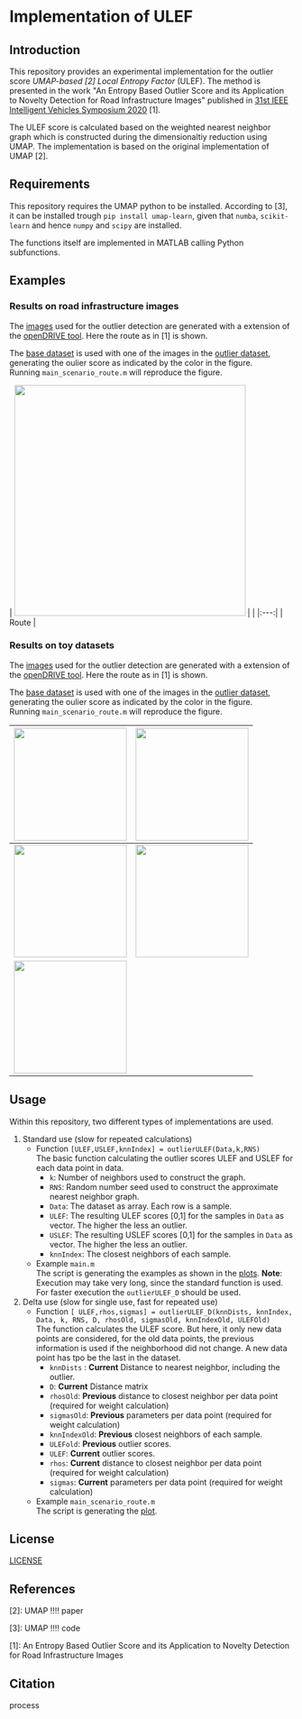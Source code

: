 # Implementation of ULEF
## Introduction
This repository provides an experimental implementation for the outlier score *UMAP-based [2] Local Entropy Factor* (ULEF). The method is presented in the work "An Entropy Based Outlier Score and its Application to Novelty Detection for Road Infrastructure Images" published in [31st IEEE Intelligent Vehicles Symposium 2020](https://2020.ieee-iv.org/) [1].

The ULEF score is calculated based on the weighted nearest neighbor graph which is constructed during the dimensionaltiy reduction using UMAP. The implementation is based on the original implementation of UMAP [2].

## Requirements
This repository requires the UMAP python to be installed. According to [3], it can be installed trough
`pip install umap-learn`, given that `numba`, `scikit-learn` and hence `numpy` and `scipy` are installed.

The functions itself are implemented in MATLAB calling Python subfunctions.

## Examples
### Results on road infrastructure images
The [images](../Data) used for the outlier detection are generated with a extension of the [openDRIVE tool](https://github.com/JWTHI/openDRIVE-Matlab). Here the route as in [1] is shown.  

The [base dataset](../Data/MUC_B300_n) is used with one of the images in the [outlier dataset](A9_THI_Residential), generating the oulier score as indicated by the color  in the figure.  
Running `main_scenario_route.m` will reproduce the figure.  
 
| <img src="file:///./Examples/route.png" width="410"> | |
|:---:|
| Route |


### Results on toy datasets
The [images](../Data) used for the outlier detection are generated with a extension of the [openDRIVE tool](https://github.com/JWTHI/openDRIVE-Matlab). Here the route as in [1] is shown.  

The [base dataset](../Data/MUC_B300_n) is used with one of the images in the [outlier dataset](../Data/A9_THI_Residential), generating the oulier score as indicated by the color  in the figure.  
Running `main_scenario_route.m` will reproduce the figure.  
 

| <img src="file:///./Examples/circle.png" width="200"> | <img src="file:///./Examples/moons.png" width="200"> |
|:---:|:---:|
| <img src="file:///./Examples/diffblobs.png" width="200"> | <img src="file:///./Examples/blobs.png" width="200"> |
| <img src="file:///./Examples/longblobs.png" width="200"> |  |

## Usage
Within this repository, two different types of implementations are used.
1. Standard use (slow for repeated calculations)
	- Function `[ULEF,USLEF,knnIndex] = outlierULEF(Data,k,RNS)`  
	The basic function calculating the outlier scores ULEF and USLEF for each data point in data.
		- `k`: Number of neighbors used to construct the graph.
		- `RNS`: Random number seed used to construct the approximate nearest neighbor graph.
		- `Data`: The dataset as array. Each row is a sample.
		- `ULEF`: The resulting ULEF scores [0,1] for the samples in `Data` as vector. The higher the less an outlier.
		- `USLEF`: The resulting USLEF scores [0,1] for the samples in `Data` as vector. The higher the less an outlier.
		- `knnIndex`: The closest neighbors of each sample.
	- Example `main.m`  
	The script is generating the examples as shown in the [plots](#Results-on-toy-datasets).
	**Note**: Execution may take very long, since the standard function is used. For faster execution the `outlierULEF_D` should be used.
2. Delta use (slow for single use, fast for repeated use)
	- Function `[ ULEF,rhos,sigmas] = outlierULEF_D(knnDists, knnIndex, Data, k, RNS, D, rhosOld, sigmasOld, knnIndexOld, ULEFOld)`  
	The function calculates the ULEF score. But here, it only new data points are considered, for the old data points, the previous information is used if the neighborhood did not change. A new data point has tpo be the last in the dataset.
		- `knnDists` : **Current** Distance to nearest neighbor, including the outlier.
		- `D`: **Current** Distance matrix
		- `rhosOld`: **Previous** distance to closest neighbor per data point (required for weight calculation)
		- `sigmasOld`: **Previous** parameters per data point (required for weight calculation)
		- `knnIndexOld`: **Previous** closest neighbors of each sample.
		- `ULEFold`: **Previous** outlier scores.
		- `ULEF`: **Current** outlier scores.
		- `rhos`: **Current** distance to closest neighbor per data point (required for weight calculation)
		- `sigmas`: **Current** parameters per data point (required for weight calculation)
	- Example `main_scenario_route.m`  
	The script is generating the [plot](#Results-on-road-infrastructure-images).
## License
[LICENSE](LICENSE.txt)

## References
[2]: UMAP !!!! paper

[3]: UMAP !!!! code

[1]: An Entropy Based Outlier Score and its Application to Novelty Detection for Road Infrastructure Images

## Citation
process
